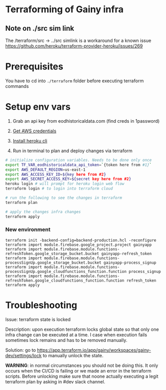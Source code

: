 # Terraforming of Gainy infra

## Note on ./src sim link 

The /terraform/src -> ../src simlink is a workaround for a known issue
https://github.com/heroku/terraform-provider-heroku/issues/269

# Prerequisites
You have to cd into `./terraform` folder before executing terraform commands

# Setup env vars
1. Grab an api key from eodhistoricaldata.com (find creds in 1password) 
2. [Get AWS credentials](https://docs.aws.amazon.com/singlesignon/latest/userguide/howtogetcredentials.html)
3. [Install heroku cli](https://devcenter.heroku.com/articles/heroku-cli)

4. Run in terminal to plan and deploy changes via terraform 
```bash
# initialize configuration variables. Needs to be done only once
export TF_VAR_eodhistoricaldata_api_token=`{token here from #1}`
export AWS_DEFAULT_REGION=us-east-1
export AWS_ACCESS_KEY_ID=${key here from #2}
export AWS_SECRET_ACCESS_KEY=${secret key here from #2}
heroku login # will prompt for heroku login web flow 
terraform login # to login into terraform cloud

# run the following to see the changes in terraform
terraform plan

# apply the changes infra changes
terraform apply
```

### New environment
```
terraform init -backend-config=backend-production.hcl -reconfigure
terraform import module.firebase.google_project.project gainyapp
terraform import module.firebase.module.functions-refreshToken.google_storage_bucket.bucket gainyapp-refresh_token
terraform import module.firebase.module.functions-processSignUp.google_storage_bucket.bucket gainyapp-process_signup
terraform import module.firebase.module.functions-processSignUp.google_cloudfunctions_function.function process_signup
terraform import module.firebase.module.functions-refreshToken.google_cloudfunctions_function.function refresh_token
terraform apply
```

# Troubleshooting

Issue: terraform state is locked

Description: upon execution terraform locks global state so that only one infra change can be executed at a time. I case when execution fails sometimes lock remains and has to be removed manually. 

Solution: go to https://app.terraform.io/app/gainy/workspaces/gainy-dev/settings/lock to manually unlock the state.

**WARNING**: in normal circumstances you should not be doing this. It only occurs when the CI/CD is failing or we made an error in the terraform scripts. Before unlocking make sure that noone actually executing a legit terraform plan by asking in #dev slack channel.
